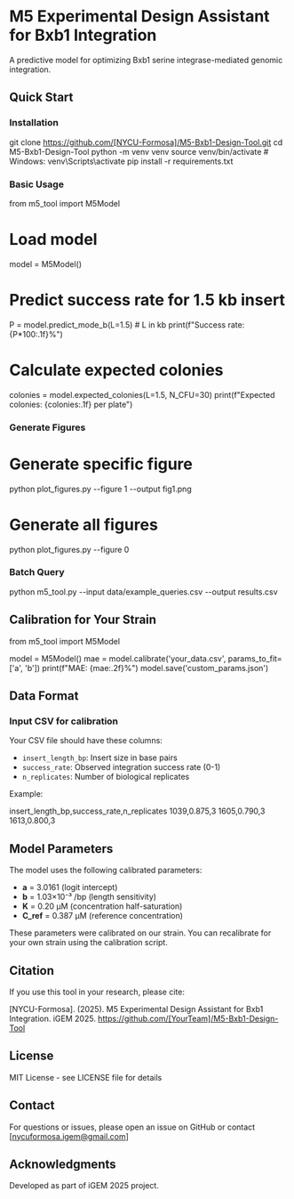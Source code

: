 # M5 Experimental Design Assistant for Bxb1 Integration

A predictive model for optimizing Bxb1 serine integrase-mediated genomic integration.

## Quick Start

### Installation

git clone https://github.com/[NYCU-Formosa]/M5-Bxb1-Design-Tool.git
cd M5-Bxb1-Design-Tool
python -m venv venv
source venv/bin/activate  # Windows: venv\Scripts\activate
pip install -r requirements.txt

### Basic Usage

from m5_tool import M5Model

# Load model
model = M5Model()

# Predict success rate for 1.5 kb insert
P = model.predict_mode_b(L=1.5)  # L in kb
print(f"Success rate: {P*100:.1f}%")

# Calculate expected colonies
colonies = model.expected_colonies(L=1.5, N_CFU=30)
print(f"Expected colonies: {colonies:.1f} per plate")

### Generate Figures

# Generate specific figure
python plot_figures.py --figure 1 --output fig1.png

# Generate all figures
python plot_figures.py --figure 0


### Batch Query

python m5_tool.py --input data/example_queries.csv --output results.csv


## Calibration for Your Strain

from m5_tool import M5Model

model = M5Model()
mae = model.calibrate('your_data.csv', params_to_fit=['a', 'b'])
print(f"MAE: {mae:.2f}%")
model.save('custom_params.json')


## Data Format

### Input CSV for calibration

Your CSV file should have these columns:

- `insert_length_bp`: Insert size in base pairs
- `success_rate`: Observed integration success rate (0-1)
- `n_replicates`: Number of biological replicates

Example:

insert_length_bp,success_rate,n_replicates
1039,0.875,3
1605,0.790,3
1613,0.800,3


## Model Parameters

The model uses the following calibrated parameters:

- **a** = 3.0161 (logit intercept)
- **b** = 1.03×10⁻³ /bp (length sensitivity)
- **K** = 0.20 μM (concentration half-saturation)
- **C_ref** = 0.387 μM (reference concentration)

These parameters were calibrated on our strain. You can recalibrate for your own strain using the calibration script.

## Citation

If you use this tool in your research, please cite:

[NYCU-Formosa]. (2025). M5 Experimental Design Assistant for Bxb1 Integration. 
iGEM 2025. https://github.com/[YourTeam]/M5-Bxb1-Design-Tool

## License

MIT License - see LICENSE file for details

## Contact

For questions or issues, please open an issue on GitHub or contact [nycuformosa.igem@gmail.com]

## Acknowledgments

Developed as part of iGEM 2025 project.
